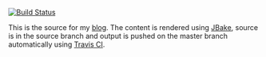 [![Build Status](https://travis-ci.org/antonmry/antonmry.github.io.svg)](https://travis-ci.org/antonmry/antonmry.github.io)

This is the source for my [blog](http://www.galiglobal.com/). The content is rendered using [JBake](http://jbake.org/), source is in the source branch and output is pushed on the master branch automatically using [Travis CI](https://travis-ci.org/antonmry/antonmry.github.io).
